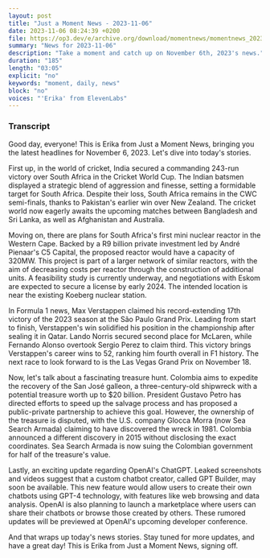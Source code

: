 ```yaml
---
layout: post
title: "Just a Moment News - 2023-11-06"
date: 2023-11-06 08:24:39 +0200
file: https://op3.dev/e/archive.org/download/momentnews/momentnews_2023-11-06.mp3
summary: "News for 2023-11-06"
description: "Take a moment and catch up on November 6th, 2023's news."
duration: "185"
length: "03:05"
explicit: "no"
keywords: "moment, daily, news"
block: "no"
voices: "'Erika' from ElevenLabs"
---
```


### Transcript

Good day, everyone! This is Erika from Just a Moment News, bringing you the latest headlines for November 6, 2023. Let's dive into today's stories.

First up, in the world of cricket, India secured a commanding 243-run victory over South Africa in the Cricket World Cup. The Indian batsmen displayed a strategic blend of aggression and finesse, setting a formidable target for South Africa. Despite their loss, South Africa remains in the CWC semi-finals, thanks to Pakistan's earlier win over New Zealand. The cricket world now eagerly awaits the upcoming matches between Bangladesh and Sri Lanka, as well as Afghanistan and Australia.

Moving on, there are plans for South Africa's first mini nuclear reactor in the Western Cape. Backed by a R9 billion private investment led by André Pienaar's C5 Capital, the proposed reactor would have a capacity of 320MW. This project is part of a larger network of similar reactors, with the aim of decreasing costs per reactor through the construction of additional units. A feasibility study is currently underway, and negotiations with Eskom are expected to secure a license by early 2024. The intended location is near the existing Koeberg nuclear station.

In Formula 1 news, Max Verstappen claimed his record-extending 17th victory of the 2023 season at the São Paulo Grand Prix. Leading from start to finish, Verstappen's win solidified his position in the championship after sealing it in Qatar. Lando Norris secured second place for McLaren, while Fernando Alonso overtook Sergio Perez to claim third. This victory brings Verstappen's career wins to 52, ranking him fourth overall in F1 history. The next race to look forward to is the Las Vegas Grand Prix on November 18.

Now, let's talk about a fascinating treasure hunt. Colombia aims to expedite the recovery of the San José galleon, a three-century-old shipwreck with a potential treasure worth up to $20 billion. President Gustavo Petro has directed efforts to speed up the salvage process and has proposed a public-private partnership to achieve this goal. However, the ownership of the treasure is disputed, with the U.S. company Glocca Morra (now Sea Search Armada) claiming to have discovered the wreck in 1981. Colombia announced a different discovery in 2015 without disclosing the exact coordinates. Sea Search Armada is now suing the Colombian government for half of the treasure's value.

Lastly, an exciting update regarding OpenAI's ChatGPT. Leaked screenshots and videos suggest that a custom chatbot creator, called GPT Builder, may soon be available. This new feature would allow users to create their own chatbots using GPT-4 technology, with features like web browsing and data analysis. OpenAI is also planning to launch a marketplace where users can share their chatbots or browse those created by others. These rumored updates will be previewed at OpenAI's upcoming developer conference.

And that wraps up today's news stories. Stay tuned for more updates, and have a great day! This is Erika from Just a Moment News, signing off.
